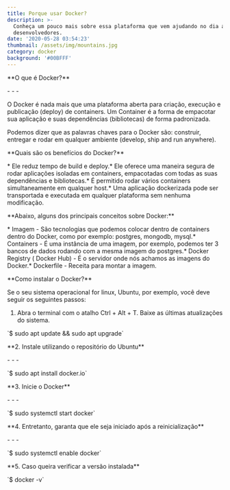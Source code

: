 ```yaml
---
title: Porque usar Docker?
description: >-
  Conheça um pouco mais sobre essa plataforma que vem ajudando no dia a dia dos
  desenvolvedores.
date: '2020-05-28 03:54:23'
thumbnail: /assets/img/mountains.jpg
category: docker
background: '#00BFFF'
---
```

\*\*O que é Docker?\*\*

\- - -

O Docker é nada mais que uma plataforma aberta para criação, execução e publicação (deploy) de containers. Um Container é a forma de empacotar sua aplicação e suas dependências (bibliotecas) de forma padronizada. 

Podemos dizer que as palavras chaves para o Docker são: construir, entregar e rodar em qualquer ambiente (develop, ship and run anywhere).

\*\*Quais são os benefícios do Docker?\*\*

\* Ele reduz tempo de build e deploy.\* Ele oferece uma maneira segura de rodar aplicações isoladas em containers, empacotadas com todas as suas dependências e bibliotecas.\* É permitido rodar vários containers simultaneamente em qualquer host.\* Uma aplicação dockerizada pode ser transportada e executada em qualquer plataforma sem nenhuma modificação.

\*\*Abaixo, alguns dos principais conceitos sobre Docker:\*\*

\* Imagem - São tecnologias que podemos colocar dentro de containers dentro do Docker, como por exemplo: postgres, mongodb, mysql.\* Containers - É uma instância de uma imagem, por exemplo, podemos ter 3 bancos de dados rodando com a mesma imagem do postgres.\* Docker Registry ( Docker Hub) - É o servidor onde nós achamos as imagens do Docker.\* Dockerfile - Receita para montar a imagem.

\*\*Como instalar o Docker?\*\*

Se o seu sistema operacional for linux, Ubuntu, por exemplo, você deve seguir os seguintes passos:

1. Abra o terminal com o atalho Ctrl + Alt + T. Baixe as últimas atualizações do sistema.

\`$ sudo apt update && sudo apt upgrade\`

\*\*2. Instale utilizando o repositório do Ubuntu\*\* 

\- - -

\`$ sudo apt install docker.io\`

\*\*3. Inicie o Docker\*\*

\- - -

\`$ sudo systemctl start docker\`

\*\*4. Entretanto, garanta que ele seja iniciado após a reinicialização\*\*

\- - -

\`$ sudo systemctl enable docker\`

\*\*5. Caso queira verificar a versão instalada\*\*

\`$ docker -v\`
